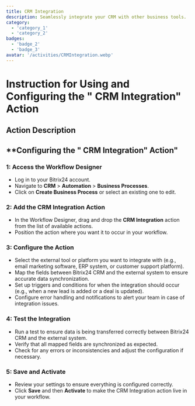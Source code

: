```yaml
---
title: CRM Integration
description: Seamlessly integrate your CRM with other business tools.
category: 
  - 'category_1'
  - 'category_2'
badges: 
  - 'badge_2'
  - 'badge_3'
avatar: '/activities/CRMIntegration.webp'
---
```

# Instruction for Using and Configuring the " CRM Integration" Action

## Action Description

## **Configuring the " CRM Integration" Action"

### 1: Access the Workflow Designer
- Log in to your Bitrix24 account.
- Navigate to **CRM** > **Automation** > **Business Processes**.
- Click on **Create Business Process** or select an existing one to edit.

### 2: Add the CRM Integration Action
- In the Workflow Designer, drag and drop the **CRM Integration** action from the list of available actions.
- Position the action where you want it to occur in your workflow.

### 3: Configure the Action
- Select the external tool or platform you want to integrate with (e.g., email marketing software, ERP system, or customer support platform).
- Map the fields between Bitrix24 CRM and the external system to ensure accurate data synchronization.
- Set up triggers and conditions for when the integration should occur (e.g., when a new lead is added or a deal is updated).
- Configure error handling and notifications to alert your team in case of integration issues.

### 4: Test the Integration
- Run a test to ensure data is being transferred correctly between Bitrix24 CRM and the external system.
- Verify that all mapped fields are synchronized as expected.
- Check for any errors or inconsistencies and adjust the configuration if necessary.

### 5: Save and Activate
- Review your settings to ensure everything is configured correctly.
- Click **Save** and then **Activate** to make the CRM Integration action live in your workflow.
